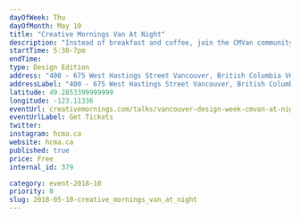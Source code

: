 ```yaml
---
dayOfWeek: Thu
dayOfMonth: May 10
title: "Creative Mornings Van At Night"
description: "Instead of breakfast and coffee, join the CMVan community for drinks and canapés on Thursday, May 10th from 6–7pm and hear from two rising local design stars, Ender and Pat Christie, co-founders of SPACE, in a co-presentation about creativity through the lenses of commitment and craft. As part of Vancouver Design Week, this special evening edition will be hosted by HCMA Architecture + Design in their Vancouver headquarters. As usual, Tickets are free, but tickets will be issued with priority to Vancouver Design Week attendees.<br> <br> General registration opens May 4. "
startTime: 5:30-7pm
endTime: 
type: Design Edition
address: "400 - 675 West Hastings Street Vancouver, British Columbia V6B 1N2, Vancouver, BC, Canada"
addressLabel: "400 - 675 West Hastings Street Vancouver, British Columbia V6B 1N2"
latitude: 49.2853399999999
longitude: -123.11336
eventUrl: creativemornings.com/talks/vancouver-design-week-cmvan-at-night
eventUrlLabel: Get Tickets
twitter: 
instagram: hcma.ca
website: hcma.ca
published: true
price: Free
internal_id: 379

category: event-2018-10
priority: 0
slug: 2018-05-10-creative_mornings_van_at_night
---
```

